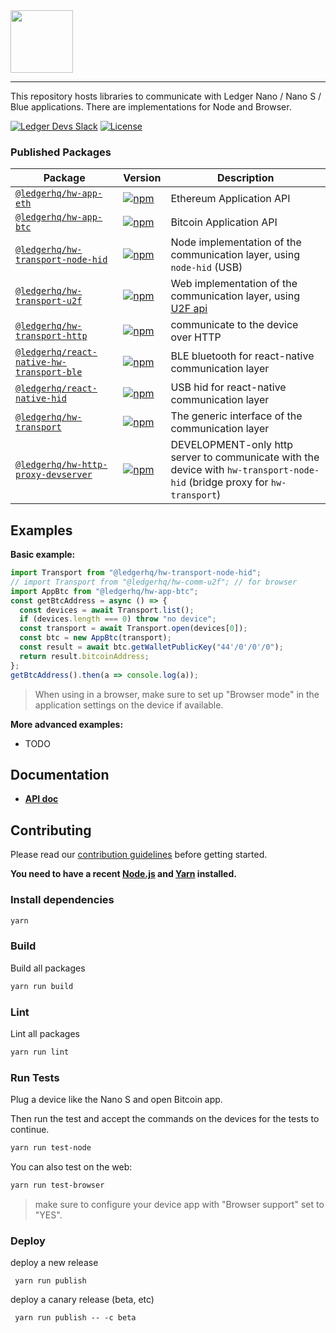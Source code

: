 <img src="https://user-images.githubusercontent.com/211411/34776833-6f1ef4da-f618-11e7-8b13-f0697901d6a8.png" height="100" />

---

This repository hosts libraries to communicate with Ledger Nano / Nano S / Blue
applications. There are implementations for Node and Browser.

[![Ledger Devs Slack](https://img.shields.io/badge/Slack-LedgerDevs-yellow.svg?style=flat)](https://ledger-dev.slack.com/)
[![License](https://img.shields.io/badge/License-Apache%202.0-blue.svg)](https://opensource.org/licenses/Apache-2.0)

### Published Packages

| Package                                                                              | Version                                                                                                                                                   | Description                                                                                                                |
| ------------------------------------------------------------------------------------ | --------------------------------------------------------------------------------------------------------------------------------------------------------- | -------------------------------------------------------------------------------------------------------------------------- |
| [`@ledgerhq/hw-app-eth`](/packages/hw-app-eth)                                       | [![npm](https://img.shields.io/npm/v/@ledgerhq/hw-app-eth.svg)](https://www.npmjs.com/package/@ledgerhq/hw-app-eth)                                       | Ethereum Application API                                                                                                   |
| [`@ledgerhq/hw-app-btc`](/packages/hw-app-btc)                                       | [![npm](https://img.shields.io/npm/v/@ledgerhq/hw-app-btc.svg)](https://www.npmjs.com/package/@ledgerhq/hw-app-btc)                                       | Bitcoin Application API                                                                                                    |
| [`@ledgerhq/hw-transport-node-hid`](/packages/hw-transport-node-hid)                 | [![npm](https://img.shields.io/npm/v/@ledgerhq/hw-transport-node-hid.svg)](https://www.npmjs.com/package/@ledgerhq/hw-transport-node-hid)                 | Node implementation of the communication layer, using `node-hid` (USB)                                                     |
| [`@ledgerhq/hw-transport-u2f`](/packages/hw-transport-u2f)                           | [![npm](https://img.shields.io/npm/v/@ledgerhq/hw-transport-u2f.svg)](https://www.npmjs.com/package/@ledgerhq/hw-transport-u2f)                           | Web implementation of the communication layer, using [U2F api](https://github.com/grantila/u2f-api)                        |
| [`@ledgerhq/hw-transport-http`](/packages/hw-transport-http)                         | [![npm](https://img.shields.io/npm/v/@ledgerhq/hw-transport-http.svg)](https://www.npmjs.com/package/@ledgerhq/hw-transport-http)                         | communicate to the device over HTTP                                                                                        |
| [`@ledgerhq/react-native-hw-transport-ble`](/packages/react-native-hw-transport-ble) | [![npm](https://img.shields.io/npm/v/@ledgerhq/react-native-hw-transport-ble.svg)](https://www.npmjs.com/package/@ledgerhq/react-native-hw-transport-ble) | BLE bluetooth for react-native communication layer                                                                         |
| [`@ledgerhq/react-native-hid`](/packages/react-native-hid)                           | [![npm](https://img.shields.io/npm/v/@ledgerhq/react-native-hid.svg)](https://www.npmjs.com/package/@ledgerhq/react-native-hid)                           | USB hid for react-native communication layer                                                                               |
| [`@ledgerhq/hw-transport`](/packages/hw-transport)                                   | [![npm](https://img.shields.io/npm/v/@ledgerhq/hw-transport.svg)](https://www.npmjs.com/package/@ledgerhq/hw-transport)                                   | The generic interface of the communication layer                                                                           |
| [`@ledgerhq/hw-http-proxy-devserver`](/packages/hw-http-proxy-devserver)             | [![npm](https://img.shields.io/npm/v/@ledgerhq/hw-http-proxy-devserver.svg)](https://www.npmjs.com/package/@ledgerhq/hw-http-proxy-devserver)             | DEVELOPMENT-only http server to communicate with the device with `hw-transport-node-hid` (bridge proxy for `hw-transport`) |

## Examples

**Basic example:**

```js
import Transport from "@ledgerhq/hw-transport-node-hid";
// import Transport from "@ledgerhq/hw-comm-u2f"; // for browser
import AppBtc from "@ledgerhq/hw-app-btc";
const getBtcAddress = async () => {
  const devices = await Transport.list();
  if (devices.length === 0) throw "no device";
  const transport = await Transport.open(devices[0]);
  const btc = new AppBtc(transport);
  const result = await btc.getWalletPublicKey("44'/0'/0'/0");
  return result.bitcoinAddress;
};
getBtcAddress().then(a => console.log(a));
```

> When using in a browser, make sure to set up "Browser mode" in the application
> settings on the device if available.

**More advanced examples:**

* TODO

## Documentation

* **[API doc](/API.md)**

## Contributing

Please read our [contribution guidelines](./CONTRIBUTING.md) before getting
started.

**You need to have a recent [Node.js](https://nodejs.org/) and
[Yarn](https://yarnpkg.com/) installed.**

### Install dependencies

```bash
yarn
```

### Build

Build all packages

```bash
yarn run build
```

### Lint

Lint all packages

```bash
yarn run lint
```

### Run Tests

Plug a device like the Nano S and open Bitcoin app.

Then run the test and accept the commands on the devices for the tests to
continue.

```bash
yarn run test-node
```

You can also test on the web:

```bash
yarn run test-browser
```

> make sure to configure your device app with "Browser support" set to "YES".

### Deploy

deploy a new release

```
 yarn run publish
```

deploy a canary release (beta, etc)

```
 yarn run publish -- -c beta
```
